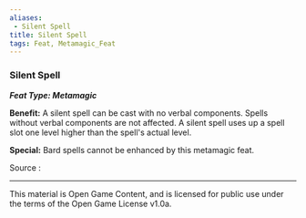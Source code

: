 ```yaml
---
aliases:
 - Silent Spell
title: Silent Spell
tags: Feat, Metamagic_Feat
---
```

### Silent Spell 
***Feat Type: Metamagic***

**Benefit:** A silent spell can be cast with no verbal components.
Spells without verbal components are not affected. A silent spell uses
up a spell slot one level higher than the spell's actual level.

**Special:** Bard spells cannot be enhanced by this metamagic feat.


Source :

---

This material is Open Game Content, and is licensed for public use under the terms of the Open Game License v1.0a.
